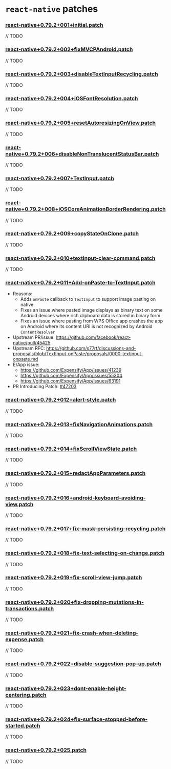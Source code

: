 # `react-native` patches

### [react-native+0.79.2+001+initial.patch](react-native+0.79.2+001+initial.patch)

// TODO

### [react-native+0.79.2+002+fixMVCPAndroid.patch](react-native+0.79.2+002+fixMVCPAndroid.patch)

// TODO

### [react-native+0.79.2+003+disableTextInputRecycling.patch](react-native+0.79.2+003+disableTextInputRecycling.patch)

// TODO

### [react-native+0.79.2+004+iOSFontResolution.patch](react-native+0.79.2+004+iOSFontResolution.patch)

// TODO

### [react-native+0.79.2+005+resetAutoresizingOnView.patch](react-native+0.79.2+005+resetAutoresizingOnView.patch)

// TODO

### [react-native+0.79.2+006+disableNonTranslucentStatusBar.patch](react-native+0.79.2+006+disableNonTranslucentStatusBar.patch)

// TODO

### [react-native+0.79.2+007+TextInput.patch](react-native+0.79.2+007+TextInput.patch)

// TODO

### [react-native+0.79.2+008+iOSCoreAnimationBorderRendering.patch](react-native+0.79.2+008+iOSCoreAnimationBorderRendering.patch)

// TODO

### [react-native+0.79.2+009+copyStateOnClone.patch](react-native+0.79.2+009+copyStateOnClone.patch)

// TODO

### [react-native+0.79.2+010+textinput-clear-command.patch](react-native+0.79.2+010+textinput-clear-command.patch)

// TODO

### [react-native+0.79.2+011+Add-onPaste-to-TextInput.patch](react-native+0.79.2+011+Add-onPaste-to-TextInput.patch)

- Reasons:
    - Adds `onPaste` callback to `TextInput` to support image pasting on native
    - Fixes an issue where pasted image displays as binary text on some Android devices where rich clipboard data is stored in binary form
    - Fixes an issue where pasting from WPS Office app crashes the app on Android where its content URI is not recognized by Android `ContentResolver`
- Upstream PR/issue: https://github.com/facebook/react-native/pull/45425
- Upstream RFC: https://github.com/s77rt/discussions-and-proposals/blob/TextInput-onPaste/proposals/0000-textinput-onpaste.md
- E/App issue:
    - https://github.com/Expensify/App/issues/41239
    - https://github.com/Expensify/App/issues/55304
    - https://github.com/Expensify/App/issues/63191
- PR Introducing Patch: [#47203](https://github.com/Expensify/App/pull/47203)

### [react-native+0.79.2+012+alert-style.patch](react-native+0.79.2+012+alert-style.patch)

// TODO

### [react-native+0.79.2+013+fixNavigationAnimations.patch](react-native+0.79.2+013+fixNavigationAnimations.patch)

// TODO

### [react-native+0.79.2+014+fixScrollViewState.patch](react-native+0.79.2+014+fixScrollViewState.patch)

// TODO

### [react-native+0.79.2+015+redactAppParameters.patch](react-native+0.79.2+015+redactAppParameters.patch)

// TODO

### [react-native+0.79.2+016+android-keyboard-avoiding-view.patch](react-native+0.79.2+016+android-keyboard-avoiding-view.patch)

// TODO

### [react-native+0.79.2+017+fix-mask-persisting-recycling.patch](react-native+0.79.2+017+fix-mask-persisting-recycling.patch)

// TODO

### [react-native+0.79.2+018+fix-text-selecting-on-change.patch](react-native+0.79.2+018+fix-text-selecting-on-change.patch)

// TODO

### [react-native+0.79.2+019+fix-scroll-view-jump.patch](react-native+0.79.2+019+fix-scroll-view-jump.patch)

// TODO

### [react-native+0.79.2+020+fix-dropping-mutations-in-transactions.patch](react-native+0.79.2+020+fix-dropping-mutations-in-transactions.patch)

// TODO

### [react-native+0.79.2+021+fix-crash-when-deleting-expense.patch](react-native+0.79.2+021+fix-crash-when-deleting-expense.patch)

// TODO

### [react-native+0.79.2+022+disable-suggestion-pop-up.patch](react-native+0.79.2+022+disable-suggestion-pop-up.patch)

// TODO

### [react-native+0.79.2+023+dont-enable-height-centering.patch](react-native+0.79.2+023+dont-enable-height-centering.patch)

// TODO

### [react-native+0.79.2+024+fix-surface-stopped-before-started.patch](react-native+0.79.2+024+fix-surface-stopped-before-started.patch)

// TODO

### [react-native+0.79.2+025.patch](react-native+0.79.2+025.patch)

// TODO
